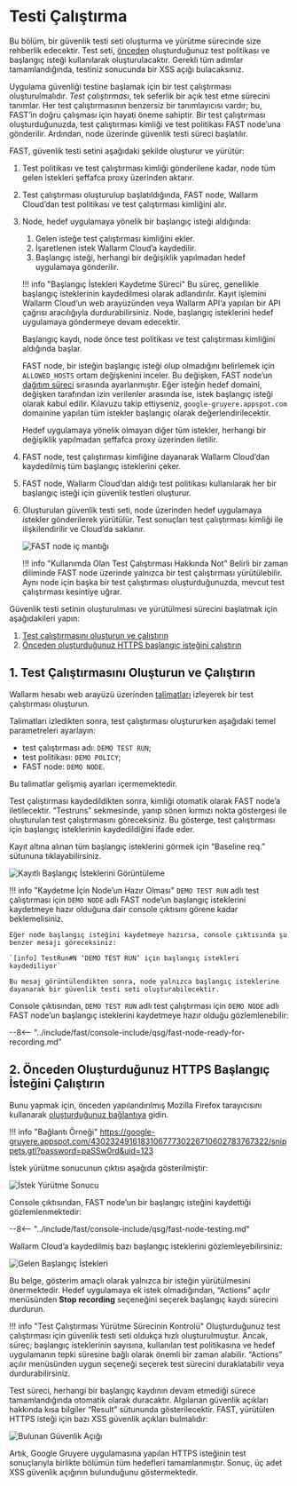 [img-fast-node-internals]: ../../images/fast/qsg/en/test-run/18-qsg-fast-test-run-proxy-internals.png
[img-view-recording-cloud]: ../../images/fast/qsg/common/test-run/20-qsg-fast-test-run-baselines-recording.png
[img-request-exec-result]:  ../../images/fast/qsg/common/test-run/22-qsg-fast-test-run-gruyere-request.png
[img-incoming-baselines]:   ../../images/fast/qsg/common/test-run/23-qsg-fast-test-run-processing.png    
[img-xss-found]:            ../../images/fast/qsg/common/test-run/24-qsg-fast-test-run-vuln.png


[link-deployment]:          deployment.md
[link-wl-console]:          https://us1.my.wallarm.com
[link-previous-chapter]:    test-preparation.md
[link-create-tr-gui]:       ../operations/create-testrun.md#creating-a-test-run-via-web-interface

[anchor1]:  #1-create-and-run-the-test-run  
[anchor2]:  #2-execute-the-https-baseline-request-you-created-earlier 

    
    
#   Testi Çalıştırma

Bu bölüm, bir güvenlik testi seti oluşturma ve yürütme sürecinde size rehberlik edecektir. Test seti, [önceden][link-previous-chapter] oluşturduğunuz test politikası ve başlangıç isteği kullanılarak oluşturulacaktır. Gerekli tüm adımlar tamamlandığında, testiniz sonucunda bir XSS açığı bulacaksınız.

Uygulama güvenliği testine başlamak için bir test çalıştırması oluşturulmalıdır. *Test çalıştırması*, tek seferlik bir açık test etme sürecini tanımlar. Her test çalıştırmasının benzersiz bir tanımlayıcısı vardır; bu, FAST’in doğru çalışması için hayati öneme sahiptir. Bir test çalıştırması oluşturduğunuzda, test çalıştırması kimliği ve test politikası FAST node’una gönderilir. Ardından, node üzerinde güvenlik testi süreci başlatılır.

FAST, güvenlik testi setini aşağıdaki şekilde oluşturur ve yürütür:

1.  Test politikası ve test çalıştırması kimliği gönderilene kadar, node tüm gelen istekleri şeffafca proxy üzerinden aktarır.

2.  Test çalıştırması oluşturulup başlatıldığında, FAST node, Wallarm Cloud’dan test politikası ve test çalıştırması kimliğini alır.

3.  Node, hedef uygulamaya yönelik bir başlangıç isteği aldığında:
    1.  Gelen isteğe test çalıştırması kimliğini ekler.
    2.  İşaretlenen istek Wallarm Cloud’a kaydedilir.
    3.  Başlangıç isteği, herhangi bir değişiklik yapılmadan hedef uygulamaya gönderilir.
    
    !!! info "Başlangıç İstekleri Kaydetme Süreci"
        Bu süreç, genellikle başlangıç isteklerinin kaydedilmesi olarak adlandırılır. Kayıt işlemini Wallarm Cloud’un web arayüzünden veya Wallarm API’a yapılan bir API çağrısı aracılığıyla durdurabilirsiniz. Node, başlangıç isteklerini hedef uygulamaya göndermeye devam edecektir.
    
    Başlangıç kaydı, node önce test politikası ve test çalıştırması kimliğini aldığında başlar.
    
    FAST node, bir isteğin başlangıç isteği olup olmadığını belirlemek için `ALLOWED_HOSTS` ortam değişkenini inceler. Bu değişken, FAST node’un [dağıtım süreci][link-deployment] sırasında ayarlanmıştır. Eğer isteğin hedef domaini, değişken tarafından izin verilenler arasında ise, istek başlangıç isteği olarak kabul edilir. Kılavuzu takip ettiyseniz, `google-gruyere.appspot.com` domainine yapılan tüm istekler başlangıç olarak değerlendirilecektir.
    
    Hedef uygulamaya yönelik olmayan diğer tüm istekler, herhangi bir değişiklik yapılmadan şeffafca proxy üzerinden iletilir.

4.  FAST node, test çalıştırması kimliğine dayanarak Wallarm Cloud’dan kaydedilmiş tüm başlangıç isteklerini çeker.

5.  FAST node, Wallarm Cloud’dan aldığı test politikası kullanılarak her bir başlangıç isteği için güvenlik testleri oluşturur.

6.  Oluşturulan güvenlik testi seti, node üzerinden hedef uygulamaya istekler gönderilerek yürütülür. Test sonuçları test çalıştırması kimliği ile ilişkilendirilir ve Cloud’da saklanır.

    ![FAST node iç mantığı][img-fast-node-internals]

    !!! info "Kullanımda Olan Test Çalıştırması Hakkında Not"
        Belirli bir zaman diliminde FAST node üzerinde yalnızca bir test çalıştırması yürütülebilir. Aynı node için başka bir test çalıştırması oluşturduğunuzda, mevcut test çalıştırması kesintiye uğrar.
       
Güvenlik testi setinin oluşturulması ve yürütülmesi sürecini başlatmak için aşağıdakileri yapın:

1.  [Test çalıştırmasını oluşturun ve çalıştırın][anchor1]
2.  [Önceden oluşturduğunuz HTTPS başlangıç isteğini çalıştırın][anchor2]
    
##  1.  Test Çalıştırmasını Oluşturun ve Çalıştırın  

Wallarm hesabı web arayüzü üzerinden [talimatları][link-create-tr-gui] izleyerek bir test çalıştırması oluşturun.

Talimatları izledikten sonra, test çalıştırması oluştururken aşağıdaki temel parametreleri ayarlayın:

* test çalıştırması adı: `DEMO TEST RUN`;
* test politikası: `DEMO POLICY`;
* FAST node: `DEMO NODE`.

Bu talimatlar gelişmiş ayarları içermemektedir.

Test çalıştırması kaydedildikten sonra, kimliği otomatik olarak FAST node’a iletilecektir. “Testruns” sekmesinde, yanıp sönen kırmızı nokta göstergesi ile oluşturulan test çalıştırmasını göreceksiniz. Bu gösterge, test çalıştırması için başlangıç isteklerinin kaydedildiğini ifade eder.

Kayıt altına alınan tüm başlangıç isteklerini görmek için “Baseline req.” sütununa tıklayabilirsiniz.

![Kayıtlı Başlangıç İsteklerini Görüntüleme][img-view-recording-cloud]

!!! info "Kaydetme İçin Node’un Hazır Olması"
    `DEMO TEST RUN` adlı test çalıştırması için `DEMO NODE` adlı FAST node’un başlangıç isteklerini kaydetmeye hazır olduğuna dair console çıktısını görene kadar beklemelisiniz.
    
    Eğer node başlangıç isteğini kaydetmeye hazırsa, console çıktısında şu benzer mesajı göreceksiniz:
    
    `[info] TestRun#N ‘DEMO TEST RUN’ için başlangıç istekleri kaydediliyor`
    
    Bu mesaj görüntülendikten sonra, node yalnızca başlangıç isteklerine dayanarak bir güvenlik testi seti oluşturabilecektir.

Console çıktısından, `DEMO TEST RUN` adlı test çalıştırması için `DEMO NODE` adlı FAST node’un başlangıç isteklerini kaydetmeye hazır olduğu gözlemlenebilir:

--8<-- "../include/fast/console-include/qsg/fast-node-ready-for-recording.md"
    
    
##  2.  Önceden Oluşturduğunuz HTTPS Başlangıç İsteğini Çalıştırın

Bunu yapmak için, önceden yapılandırılmış Mozilla Firefox tarayıcısını kullanarak [oluşturduğunuz bağlantıya][link-previous-chapter] gidin.

!!! info "Bağlantı Örneği"
    <https://google-gruyere.appspot.com/430232491618310677730226710602783767322/snippets.gtl?password=paSSw0rd&uid=123>

İstek yürütme sonucunun çıktısı aşağıda gösterilmiştir:

![İstek Yürütme Sonucu][img-request-exec-result]

Console çıktısından, FAST node’un bir başlangıç isteğini kaydettiği gözlemlenmektedir:

--8<-- "../include/fast/console-include/qsg/fast-node-testing.md"

Wallarm Cloud’a kaydedilmiş bazı başlangıç isteklerini gözlemleyebilirsiniz:

![Gelen Başlangıç İstekleri][img-incoming-baselines]

Bu belge, gösterim amaçlı olarak yalnızca bir isteğin yürütülmesini önermektedir. Hedef uygulamaya ek istek olmadığından, “Actions” açılır menüsünden **Stop recording** seçeneğini seçerek başlangıç kaydı sürecini durdurun.

!!! info "Test Çalıştırması Yürütme Sürecinin Kontrolü"
    Oluşturduğunuz test çalıştırması için güvenlik testi seti oldukça hızlı oluşturulmuştur. Ancak, süreç; başlangıç isteklerinin sayısına, kullanılan test politikasına ve hedef uygulamanın tepki süresine bağlı olarak önemli bir zaman alabilir. “Actions” açılır menüsünden uygun seçeneği seçerek test sürecini duraklatabilir veya durdurabilirsiniz.

Test süreci, herhangi bir başlangıç kaydının devam etmediği sürece tamamlandığında otomatik olarak duracaktır. Algılanan güvenlik açıkları hakkında kısa bilgiler “Result” sütununda gösterilecektir. FAST, yürütülen HTTPS isteği için bazı XSS güvenlik açıkları bulmalıdır:

![Bulunan Güvenlik Açığı][img-xss-found]
    
Artık, Google Gruyere uygulamasına yapılan HTTPS isteğinin test sonuçlarıyla birlikte bölümün tüm hedefleri tamamlanmıştır. Sonuç, üç adet XSS güvenlik açığının bulunduğunu göstermektedir.